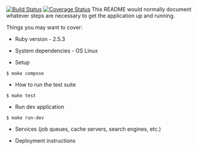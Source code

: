 [![Build Status](https://travis-ci.org/zipofar/fsl-task_manager.svg?branch=master)](https://travis-ci.org/zipofar/fsl-task_manager)
[![Coverage Status](https://coveralls.io/repos/github/zipofar/fsl-task_manager/badge.svg?branch=feature%2Fcoveralls)](https://coveralls.io/github/zipofar/fsl-task_manager?branch=feature%2Fcoveralls)
This README would normally document whatever steps are necessary to get the
application up and running.

Things you may want to cover:

* Ruby version - 2.5.3

* System dependencies - OS Linux

* Setup
```
$ make compose
```

* How to run the test suite
```
$ make test
```

* Run dev application
```
$ make run-dev
```

* Services (job queues, cache servers, search engines, etc.)

* Deployment instructions

